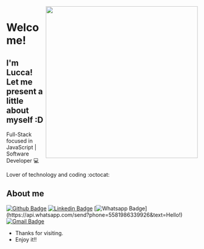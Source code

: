 <img align="right" width="400" height="400" src="https://media0.giphy.com/media/mP8YqtjCNOB9HLyrn0/giphy.gif?cid=6c09b952f9607847d26a0c71920c45cb8f53d6d4adf8ea23&rid=giphy.gif&ct=g">

# Welcome!
## I'm Lucca! Let me present a little about myself :D

Full-Stack focused in JavaScript | Software Developer 💻

Lover of technology and coding :octocat:

## About me 

[![Github Badge](https://img.shields.io/badge/-Github-000?style=flat-square&logo=Github&logoColor=white&link=https://github.com/Lucasdfg07)](https://github.com/LuccaRendall)
[![Linkedin Badge](https://img.shields.io/badge/-LinkedIn-blue?style=flat-square&logo=Linkedin&logoColor=white&link=https://www.linkedin.com/in/lucas-siqueira-167362148/)](https://www.linkedin.com/in/lucca-rendall/)
[![Whatsapp Badge](https://img.shields.io/badge/-Whatsapp-4CA143?style=flat-square&labelColor=4CA143&logo=whatsapp&logoColor=white&link=https://api.whatsapp.com/send?phone=5581986339926&text=Hello!)](https://api.whatsapp.com/send?phone=5581986339926&text=Hello!)
[![Gmail Badge](https://img.shields.io/badge/-Gmail-c14438?style=flat-square&logo=Gmail&logoColor=white&link=mailto:luccarendall2@gmail.com)](mailto:luccarendall2@gmail.com)


- Thanks for visiting. 
- Enjoy it!!
